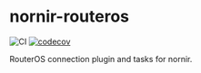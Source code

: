 # nornir-routeros

![CI](https://github.com/devon-mar/nornir_routeros/actions/workflows/ci.yml/badge.svg)
[![codecov](https://codecov.io/gh/devon-mar/nornir_routeros/branch/master/graph/badge.svg?token=DTHC4WQH0F)](https://codecov.io/gh/devon-mar/nornir_routeros)

RouterOS connection plugin and tasks for nornir.
